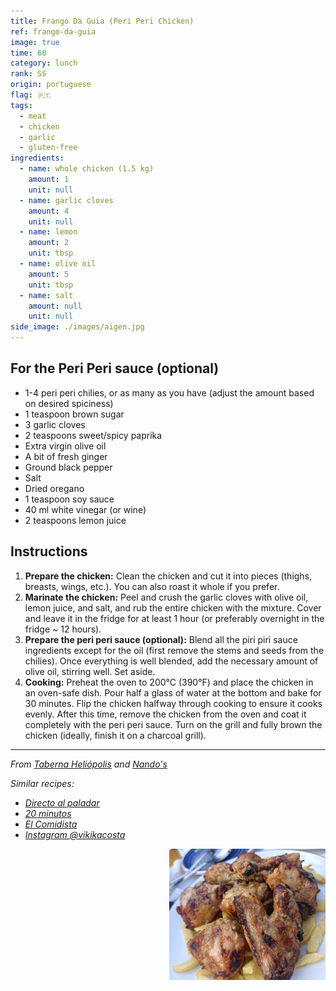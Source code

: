 ```yaml
---
title: Frango Da Guia (Peri Peri Chicken)
ref: frango-da-guia
image: true
time: 60
category: lunch
rank: SS
origin: portuguese
flag: 🇵🇹
tags:
  - meat
  - chicken
  - garlic
  - gluten-free
ingredients:
  - name: whole chicken (1.5 kg)
    amount: 1
    unit: null
  - name: garlic cloves
    amount: 4
    unit: null
  - name: lemon
    amount: 2
    unit: tbsp
  - name: olive oil
    amount: 5
    unit: tbsp
  - name: salt
    amount: null
    unit: null
side_image: ./images/aigen.jpg
---
```


## For the Peri Peri sauce (optional)
- 1-4 peri peri chilies, or as many as you have (adjust the amount based on desired spiciness)
- 1 teaspoon brown sugar
- 3 garlic cloves
- 2 teaspoons sweet/spicy paprika
- Extra virgin olive oil
- A bit of fresh ginger
- Ground black pepper
- Salt
- Dried oregano
- 1 teaspoon soy sauce
- 40 ml white vinegar (or wine)
- 2 teaspoons lemon juice

## Instructions
1. **Prepare the chicken:** Clean the chicken and cut it into pieces (thighs, breasts, wings, etc.). You can also roast it whole if you prefer.
2. **Marinate the chicken:** Peel and crush the garlic cloves with olive oil, lemon juice, and salt, and rub the entire chicken with the mixture. Cover and leave it in the fridge for at least 1 hour (or preferably overnight in the fridge ~ 12 hours).
3. **Prepare the peri peri sauce (optional):** Blend all the piri piri sauce ingredients except for the oil (first remove the stems and seeds from the chilies). Once everything is well blended, add the necessary amount of olive oil, stirring well. Set aside.
4. **Cooking:** Preheat the oven to 200°C (390°F) and place the chicken in an oven-safe dish. Pour half a glass of water at the bottom and bake for 30 minutes. Flip the chicken halfway through cooking to ensure it cooks evenly. After this time, remove the chicken from the oven and coat it completely with the peri peri sauce. Turn on the grill and fully brown the chicken (ideally, finish it on a charcoal grill).

---

_From [Taberna Heliópolis](https://maps.app.goo.gl/3PA5jPJHGyjgPZQC6) and [Nando's](https://www.nandos.com/)_

_Similar recipes:_ 
- _[Directo al paladar](https://www.directoalpaladar.com/recetas-de-carnes-y-aves/receta-frango-piri-piri-pollo-al-carbon-asado-al-estilo-portugues)_
- _[20 minutos](https://www.20minutos.es/gastronomia/recetas/el-pueblo-de-portugal-conocido-como-la-capital-del-pollo-asi-es-su-receta-con-salsa-picante-5059820/)_
- _[El Comidista](https://elpais.com/gastronomia/recetas/2022/01/31/receta/1643623059_297177.html)_
- _[Instagram @vikikacosta](https://www.instagram.com/reel/Czl2Pu-NIjS/?utm_source=ig_web_copy_link)_

<img src="images/frango_da_guia.png" style="width:250px; float:right;"/>